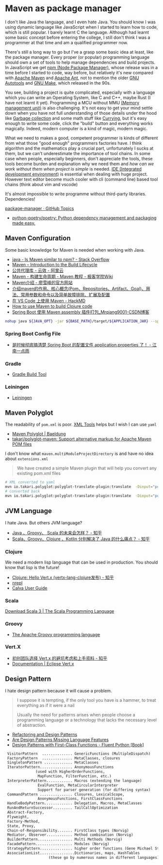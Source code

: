 # Maven as package manager

I don't like Java the language, and I even hate Java. You should know I was using dynamic language like JavaScript when I started to learn how to code, which is still popular. I barely learnt C the language. Although had learnt some basic concept before entering the college, I still don't think I was a programmer at that time and am a qualified programmer now.

There's still a long way to go but I've a grasp some basic idea at least, like the package manager. Every proper (or popular) programming language should own a set of tools to help manage dependencies and build projects. In JavaScript we get [npm (Node Package Manager)](https://en.wikipedia.org/wiki/Npm_(software)), whose release was in a time before I started to code, way before, but relatively it's new compared with [Apache Maven](https://en.wikipedia.org/wiki/Apache_Maven) and [Apache Ant](https://en.wikipedia.org/wiki/Apache_Ant), not to mention the older [GNU Autotools](https://en.wikipedia.org/wiki/GNU_Autotools) and [GNU Make](https://en.wikipedia.org/wiki/Make_(software)), which released in the 90s.

You see, building a project is quite complicated, especially with a language which you can write an Operating System, like C and C++, maybe Rust (I have not learnt it yet). Programming a MCU without MMU [(Memory management unit)](https://en.wikipedia.org/wiki/Memory_management_unit) is also challenging. It's not easy to get your mind settle down when you have not full understanding of those details under the hood like [Garbage collection](https://en.wikipedia.org/wiki/Garbage_collection_(computer_science)) and some math stuff like [Currying](https://stackoverflow.com/questions/36314/what-is-currying), but it's easy enough to write some code, click the "build" button and everything works magically. Indeed, modern computer is a kind of magic, modern magic.

What we need to makes a good, competent programmer is kinds of different from what those "good enough" programmers factories have. I think algorithm and the mathematics play a crucial part, unfortunately I sucks at them, but we can't underestimate the importance of tool chains. In some case when people, especially beginners, don't appreciate the tools, these tools become burden and explanation why we need them and *how can we work without them when project is simple* is needed. [IDE (Integrated development environment)](https://en.wikipedia.org/wiki/Integrated_development_environment) is essential when dealing with huge project. However text editor become much cooler with cli (command line) based tool chains (think about vim and vscode)

It's almost impossible to write programme without third-party libraries. Dependencies!

[package-manager · GitHub Topics](https://github.com/topics/package-manager)

- [python-poetry/poetry: Python dependency management and packaging made easy.](https://github.com/python-poetry/poetry)

## Maven Configuration

Some basic knowledge for Maven is needed when working with Java.

- [java - Is Maven similar to npm? - Stack Overflow](https://stackoverflow.com/questions/38388824/is-maven-similar-to-npm)
- [Maven – Introduction to the Build Lifecycle](http://maven.apache.org/guides/introduction/introduction-to-the-lifecycle.html)
- [公共代理库 - 云效 - 阿里云](https://help.aliyun.com/document_detail/102512.html?spm=a2c40.aliyun_maven_repo.0.0.36183054eGk3vS)
- [Maven - 构建生命周期 - Maven 教程 - 极客学院Wiki](https://wiki.jikexueyuan.com/project/maven/build-life-cycle.html)
- [Maven介绍 - 廖雪峰的官方网站](https://www.liaoxuefeng.com/wiki/1252599548343744/1309301146648610)
- [介绍maven的作用、核心概念(Pom、Repositories、Artifact、Goal)、用法、常用参数和命令以及简单故障排除、扩展及配置](https://www.trinea.cn/android/maven/)
- [在 VS Code 上使用 Maven - HackMD](https://hackmd.io/@zxcj04/vscode_maven)
- [How to use Maven to build Clojure code](http://alexott.net/en/clojure/ClojureMaven.html)
- [Spring Boot 使用 Maven assembly 插件打包_Mrqiang9001-CSDN博客](https://blog.csdn.net/Mrqiang9001/article/details/114211224)

```bash
nohup java ${JAVA_OPT} -jar ${BASE_PATH}/target/${APPLICATION_JAR} --spring.config.location=${CONFIG_DIR} > ${LOG_PATH} 2>&1 &
```

### Spring Boot Config File

- [是时候彻底搞清楚 Spring Boot 的配置文件 application.properties 了！ - 江南一点雨](http://www.javaboy.org/2019/0530/application.properties.html)

### Gradle

- [Gradle Build Tool](https://gradle.org/)

### Leiningen

- [Leiningen](https://leiningen.org/)

## Maven Polyglot

The readability of `pom.xml`  is poor. [XML Tools](https://marketplace.visualstudio.com/items?itemName=DotJoshJohnson.xml) helps but I wish I can use `yaml`

- [Maven Polyglot | Baeldung](https://www.baeldung.com/maven-polyglot)
- [takari/polyglot-maven: Support alternative markup for Apache Maven POM files](https://github.com/takari/polyglot-maven)

I don't know what `maven.multiModuleProjectDirectory` is and have no idea about `extensions.xml`

> We have created a simple Maven plugin that will help you convert any existing pom.xml files

```bash
# XML converted to yaml
mvn io.takari.polyglot:polyglot-translate-plugin:translate  -Dinput="pom.xml" -Doutput="pom.yaml"
# converted back
mvn io.takari.polyglot:polyglot-translate-plugin:translate  -Dinput="pom.yaml" -Doutput="pom.xml"
```

## JVM Language

I hate Java. But others JVM language?

- [Java 、Groovy、 Scala 的未来会怎样？ - 知乎](https://www.zhihu.com/question/21740715)
- [Scala、Groovy、Clojure 、Kotlin 分别解决了 Java 的什么痛点？ - 知乎](https://www.zhihu.com/question/48633827)

### Clojure

We need a modern lisp language that can be used in production. You should know that lisp is the future!

- [Clojure: Hello Vert.x (vertx-lang-clojure发布) - 知乎](https://zhuanlan.zhihu.com/p/33841273)
- [nrepl](https://github.com/nrepl/nrepl)
- [Calva User Guide](https://calva.io/)

### Scala

[Download Scala 3 | The Scala Programming Language](https://www.scala-lang.org/download/scala3.html)

### Groovy

- [The Apache Groovy programming language](https://groovy-lang.org/)

### Vert.X

- [初创团队选择 Vert.x 的避坑考虑和上手资料 - 知乎](https://zhuanlan.zhihu.com/p/33832486)
- [Documentation | Eclipse Vert.x](https://vertx.io/docs/)

## Design Pattern

I hate design pattern because it will cause a problem.

> I suppose it is tempting, if the only tool you have is a hammer, to treat everything as if it were a nail
>
> Usually the need for patterns arises when people choose a programming language or a technology that lacks the necessary level of abstraction.

- [Refactoring and Design Patterns](https://refactoring.guru/)
- [Are Design Patterns Missing Language Features](http://wiki.c2.com/?AreDesignPatternsMissingLanguageFeatures)
- [Design Patterns with First-Class Functions - Fluent Python [Book]](https://www.oreilly.com/library/view/fluent-python/9781491946237/ch06.html)

```txt
 VisitorPattern  .............. GenericFunctions (MultipleDispatch)
 FactoryPattern  .............. MetaClasses, closures
 SingletonPattern ............. MetaClasses
 IteratorPattern............... AnonymousFunctions 
              (used with HigherOrderFunctions, 
               MapFunction, FilterFunction, etc.)
 InterpreterPattern............ Macros (extending the language)
               EvalFunction, MetaCircularInterpreter
               Support for parser generation (for differing syntax)
 CommandPattern ............... Closures, LexicalScope, 
               AnonymousFunctions, FirstClassFunctions
 HandleBodyPattern............. Delegation, Macros, MetaClasses
 RunAndReturnSuccessor......... TailCallOptimization
 Abstract-Factory,
 Flyweight,
 Factory-Method,
 State, Proxy,
 Chain-of-Responsibility....... FirstClass types (Norvig)
 Mediator, Observer............ Method combination (Norvig)
 BuilderPattern................ Multi Methods (Norvig)
 FacadePattern................. Modules (Norvig)
 StrategyPattern............... higher order functions (Gene Michael Stover?), ControlTable
 AssociationList................Dictionaries, maps, HashTables
                    (these go by numerous names in different languages)
```
